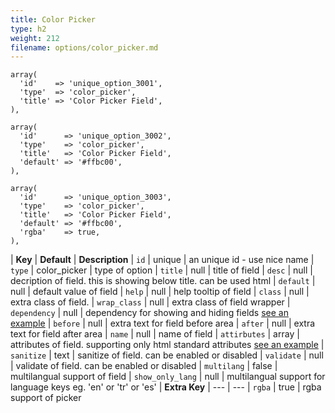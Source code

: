 ```yaml
---
title: Color Picker
type: h2
weight: 212
filename: options/color_picker.md
---
```


```php?start_inline=1
array(
  'id'    => 'unique_option_3001',
  'type'  => 'color_picker',
  'title' => 'Color Picker Field',
),
```

```php?start_inline=1
array(
  'id'      => 'unique_option_3002',
  'type'    => 'color_picker',
  'title'   => 'Color Picker Field',
  'default' => '#ffbc00',
),
```

```php?start_inline=1
array(
  'id'      => 'unique_option_3003',
  'type'    => 'color_picker',
  'title'   => 'Color Picker Field',
  'default' => '#ffbc00',
  'rgba'    => true,
),
```

| **Key**          | **Default**  | **Description**
| `id`             | unique       | an unique id - use nice name
| `type`           | color_picker | type of option
| `title`          | null         | title of field
| `desc`           | null         | decription of field. this is showing below title. can be used html
| `default`        | null         | default value of field
| `help`           | null         | help tooltip of field
| `class`          | null         | extra class of field.
| `wrap_class`     | null         | extra class of field wrapper
| `dependency`     | null         | dependency for showing and hiding fields [see an example](#how-to-use-dependency)
| `before`         | null         | extra text for field before area
| `after`          | null         | extra text for field after area
| `name`           | null         | name of field
| `attirbutes`     | array        | attributes of field. supporting only html standard attributes [see an example](#how-to-use-attributes)
| `sanitize`       | text         | sanitize of field. can be enabled or disabled
| `validate`       | null         | validate of field. can be enabled or disabled
| `multilang`      | false        | multilangual support of field
| `show_only_lang` | null         | multilangual support for language keys eg. 'en' or 'tr' or 'es'
| **Extra Key**    | ---          | ---
| `rgba`           | true         |  rgba support of picker
